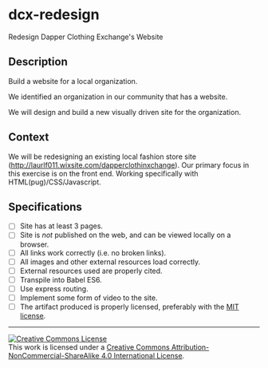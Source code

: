 # dcx-redesign
Redesign Dapper Clothing Exchange's Website
## Description

Build a website for a local organization.

We identified an organization in our community that has a website. 

We will design and build a new visually driven site for the organization.

## Context

We will be redesigning an existing local fashion store site (http://laurlf011.wixsite.com/dapperclothinxchange). Our primary focus in this exercise is on the front end. Working specifically with HTML(pug)/CSS/Javascript. 

## Specifications

- [ ] Site has at least 3 pages.
- [ ] Site is _not_ published on the web, and can be viewed locally on a browser.
- [ ] All links work correctly (i.e. no broken links).
- [ ] All images and other external resources load correctly.
- [ ] External resources used are properly cited.
- [ ] Transpile into Babel ES6.
- [ ] Use express routing.
- [ ] Implement some form of video to the site. 
- [ ] The artifact produced is properly licensed, preferably with the [MIT license][mit-license].

---

<!-- LICENSE -->

<a rel="license" href="http://creativecommons.org/licenses/by-nc-sa/4.0/"><img alt="Creative Commons License" style="border-width:0" src="https://i.creativecommons.org/l/by-nc-sa/4.0/80x15.png" /></a>
<br />This work is licensed under a <a rel="license" href="http://creativecommons.org/licenses/by-nc-sa/4.0/">Creative Commons Attribution-NonCommercial-ShareAlike 4.0 International License</a>.

[mit-license]: https://opensource.org/licenses/MIT
